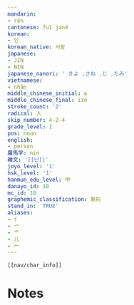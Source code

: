 ```yaml
---
mandarin:
- rén
cantonese: fu1 jan4
korean:
- 인
korean_native: 사람
japanese:
- JIN
- NIN
japanese_nanori: ' きよ ,さね ,じ ,たみ'
vietnamese:
- nhân
middle_chinese_initial: ȵ
middle_chinese_final: iɪn
stroke_count: '2'
radical: 人
skip_number: 4-2-4
grade_level: 1
pos: noun
english:
- person
羅馬字: nin
韓文: '[[닌]]'
joyo_level: '1'
hsk_level: '1'
hanmun_edu_level: 中
danayo_id: 10
mc_id: 10
graphemic_classification: 象形
stand_in: 'TRUE'
aliases:
- 亻
- 𠆢
- ⺈
- 儿
- 𠂉
---
```

```meta-bind-embed
[[nav/char_info]]
```

# Notes
